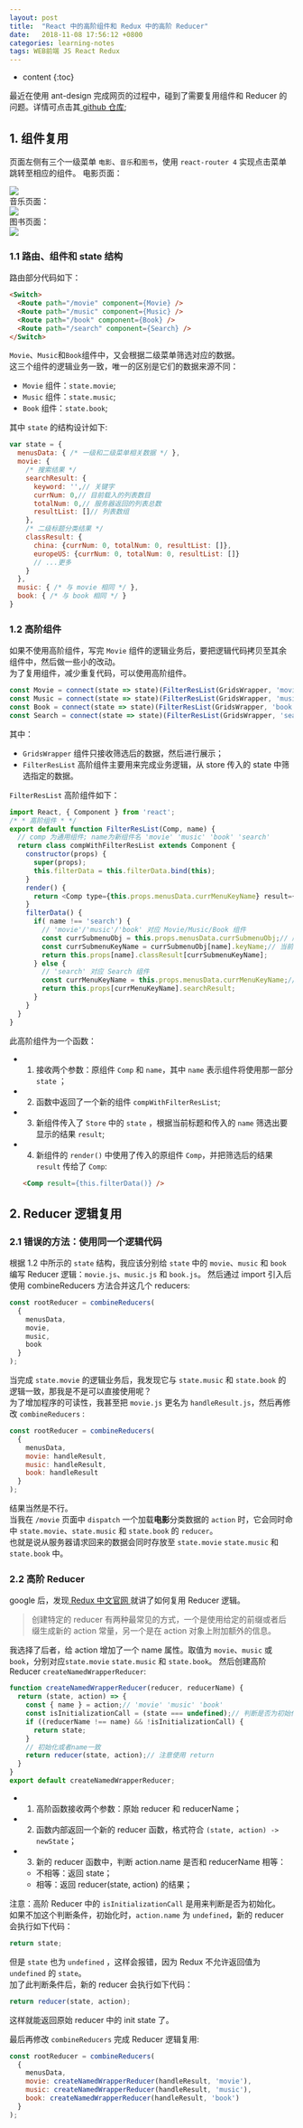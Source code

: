 ```yaml
---
layout: post
title:  "React 中的高阶组件和 Redux 中的高阶 Reducer"
date:   2018-11-08 17:56:12 +0800
categories: learning-notes
tags: WEB前端 JS React Redux
---
```

* content
{:toc}

最近在使用 ant-design 完成网页的过程中，碰到了需要复用组件和 Reducer 的问题。详情可点击其[ github 仓库](https://github.com/nxjniexiao/douban-with-antd);

## 1. 组件复用

页面左侧有三个一级菜单 `电影`、`音乐`和`图书`，使用 `react-router 4` 实现点击菜单跳转至相应的组件。
电影页面：
<div><img src="/images/2018-11-08-React-Redux-Reuse/movie.png" /></div>
音乐页面：
<div><img src="/images/2018-11-08-React-Redux-Reuse/music.png" /></div>
图书页面：
<div><img src="/images/2018-11-08-React-Redux-Reuse/book.png" /></div>

### 1.1 路由、组件和 state 结构

路由部分代码如下：
```html
<Switch>
  <Route path="/movie" component={Movie} />
  <Route path="/music" component={Music} />
  <Route path="/book" component={Book} />
  <Route path="/search" component={Search} />
</Switch>
```

`Movie`、`Music`和`Book`组件中，又会根据二级菜单筛选对应的数据。<br>
这三个组件的逻辑业务一致，唯一的区别是它们的数据来源不同：
+ `Movie` 组件：`state.movie`;
+ `Music` 组件：`state.music`;
+ `Book` 组件：`state.book`;

其中 `state` 的结构设计如下:
```js
var state = {
  menusData: { /* 一级和二级菜单相关数据 */ },
  movie: {
    /* 搜索结果 */
    searchResult: {
      keyword: '',// 关键字
      currNum: 0,// 目前载入的列表数目
      totalNum: 0,// 服务器返回的列表总数
      resultList: []// 列表数组
    },
    /* 二级标题分类结果 */
    classResult: {
      china: {currNum: 0, totalNum: 0, resultList: []},
      europeUS: {currNum: 0, totalNum: 0, resultList: []}
      // ...更多
    }
  },
  music: { /* 与 movie 相同 */ },
  book: { /* 与 book 相同 */ }
}
```

### 1.2 高阶组件

如果不使用高阶组件，写完 `Movie` 组件的逻辑业务后，要把逻辑代码拷贝至其余组件中，然后做一些小的改动。<br>
为了复用组件，减少重复代码，可以使用高阶组件。
```js
const Movie = connect(state => state)(FilterResList(GridsWrapper, 'movie'));
const Music = connect(state => state)(FilterResList(GridsWrapper, 'music'));
const Book = connect(state => state)(FilterResList(GridsWrapper, 'book'));
const Search = connect(state => state)(FilterResList(GridsWrapper, 'search'));
```
其中：
+ `GridsWrapper` 组件只接收筛选后的数据，然后进行展示；
+ `FilterResList` 高阶组件主要用来完成业务逻辑，从 store 传入的 state 中筛选指定的数据。

`FilterResList` 高阶组件如下：
```js
import React, { Component } from 'react';
/* * 高阶组件 * */
export default function FilterResList(Comp, name) {
  // comp 为通用组件; name为新组件名 'movie' 'music' 'book' 'search'
  return class compWithFilterResList extends Component {
    constructor(props) {
      super(props);
      this.filterData = this.filterData.bind(this);
    }
    render() {
      return <Comp type={this.props.menusData.currMenuKeyName} result={this.filterData()} />
    }
    filterData() {
      if( name !== 'search') {
        // 'movie'/'music'/'book' 对应 Movie/Music/Book 组件
        const currSubmenuObj = this.props.menusData.currSubmenuObj;// 所有二级标题(对象:{movie:{},music:{},book:{}} )
        const currSubmenuKeyName = currSubmenuObj[name].keyName;// 当前二级标题
        return this.props[name].classResult[currSubmenuKeyName];
      } else {
        // 'search' 对应 Search 组件
        const currMenuKeyName = this.props.menusData.currMenuKeyName;// 当前一级标题
        return this.props[currMenuKeyName].searchResult;
      }
    }
  }
}
```
此高阶组件为一个函数：
+ 1) 接收两个参数：原组件 `Comp` 和 `name`，其中 `name` 表示组件将使用那一部分 `state` ；
+ 2) 函数中返回了一个新的组件 `compWithFilterResList`;
+ 3) 新组件传入了 `Store` 中的 `state` ，根据当前标题和传入的 `name` 筛选出要显示的结果 `result`;
+ 4) 新组件的 `render()` 中使用了传入的原组件 `Comp`，并把筛选后的结果 `result` 传给了 `Comp`:
  ```html
  <Comp result={this.filterData()} />
  ```

## 2. Reducer 逻辑复用

### 2.1 错误的方法：使用同一个逻辑代码

根据 1.2 中所示的 `state` 结构，我应该分别给 `state` 中的 `movie`、`music` 和 `book` 编写 Reducer 逻辑：`movie.js`、`music.js` 和 `book.js`。
然后通过 import 引入后使用 combineReducers 方法合并这几个 reducers:
```js
const rootReducer = combineReducers(
  {
    menusData,
    movie,
    music,
    book
  }
);
```
当完成 `state.movie` 的逻辑业务后，我发现它与 `state.music` 和 `state.book` 的逻辑一致，那我是不是可以直接使用呢？<br>
为了增加程序的可读性，我甚至把 `movie.js` 更名为 `handleResult.js`，然后再修改 `combineReducers` :
```js
const rootReducer = combineReducers(
  {
    menusData,
    movie: handleResult,
    music: handleResult,
    book: handleResult
  }
);
```
结果当然是不行。<br>
当我在 `/movie` 页面中 `dispatch` 一个加载**电影**分类数据的 `action` 时，它会同时命中 `state.movie`、`state.music` 和 `state.book` 的 `reducer`。<br>
也就是说从服务器请求回来的数据会同时存放至 `state.movie` `state.music` 和 `state.book` 中。

### 2.2 高阶 Reducer

google 后，发现[ Redux 中文官网 ](https://cn.redux.js.org/docs/recipes/reducers/ReusingReducerLogic.html)就讲了如何复用 Reducer 逻辑。<br>

>创建特定的 reducer 有两种最常见的方式，一个是使用给定的前缀或者后缀生成新的 action 常量，另一个是在 action 对象上附加额外的信息。

我选择了后者，给 action 增加了一个 name 属性。取值为 `movie`、`music` 或 `book`，分别对应`state.movie` `state.music` 和 `state.book`。
然后创建高阶 Reducer `createNamedWrapperReducer`:
```js
function createNamedWrapperReducer(reducer, reducerName) {
  return (state, action) => {
    const { name } = action;// 'movie' 'music' 'book'
    const isInitializationCall = (state === undefined);// 判断是否为初始化(否则会报错)
    if ((reducerName !== name) && !isInitializationCall) {
      return state;
    }
    // 初始化或者name一致
    return reducer(state, action);// 注意使用 return
  }
}
export default createNamedWrapperReducer;
```
+ 1) 高阶函数接收两个参数：原始 reducer 和 reducerName；
+ 2) 函数内部返回一个新的 reducer 函数，格式符合 `(state, action) -> newState`；
+ 3) 新的 reducer 函数中，判断 action.name 是否和 reducerName 相等：
   + 不相等：返回 state；
   + 相等：返回 reducer(state, action) 的结果；

注意：高阶 Reducer 中的 `isInitializationCall` 是用来判断是否为初始化。<br>
如果不加这个判断条件，初始化时，`action.name` 为 `undefined`，新的 reducer 会执行如下代码：
```js
return state;
```
但是 `state` 也为 `undefined` ，这样会报错，因为 Redux 不允许返回值为 `undefined` 的 `state`。<br>
加了此判断条件后，新的 reducer 会执行如下代码：
```js
return reducer(state, action);
```
这样就能返回原始 reducer 中的 init state 了。

最后再修改 `combineReducers` 完成 Reducer 逻辑复用:
```js
const rootReducer = combineReducers(
  {
    menusData,
    movie: createNamedWrapperReducer(handleResult, 'movie'),
    music: createNamedWrapperReducer(handleResult, 'music'),
    book: createNamedWrapperReducer(handleResult, 'book')
  }
);
```

